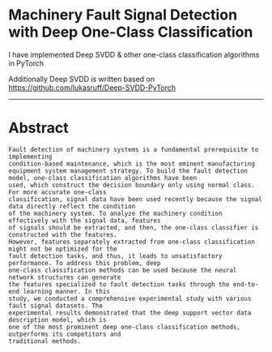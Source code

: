 # **Machinery Fault Signal Detection with Deep One-Class Classification**

I have implemented Deep SVDD & other one-class classification algorithms in PyTorch

Additionally Deep SVDD is written based on https://github.com/lukasruff/Deep-SVDD-PyTorch

----------------

# **Abstract**

    Fault detection of machinery systems is a fundamental prerequisite to implementing
    condition-based maintenance, which is the most eminent manufacturing equipment system management strategy. To build the fault detection model, one-class classification algorithms have been
    used, which construct the decision boundary only using normal class. For more accurate one-class
    classification, signal data have been used recently because the signal data directly reflect the condition
    of the machinery system. To analyze the machinery condition effectively with the signal data, features
    of signals should be extracted, and then, the one-class classifier is constructed with the features.
    However, features separately extracted from one-class classification might not be optimized for the
    fault detection tasks, and thus, it leads to unsatisfactory performance. To address this problem, deep
    one-class classification methods can be used because the neural network structures can generate
    the features specialized to fault detection tasks through the end-to-end learning manner. In this
    study, we conducted a comprehensive experimental study with various fault signal datasets. The
    experimental results demonstrated that the deep support vector data description model, which is
    one of the most prominent deep one-class classification methods, outperforms its competitors and
    traditional methods.
